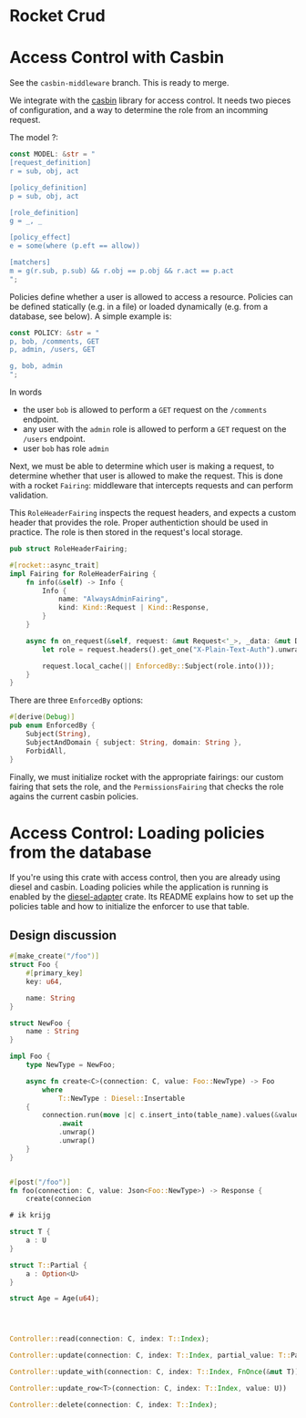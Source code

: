 # Rocket Crud

# Access Control with Casbin

See the `casbin-middleware` branch. This is ready to merge.

We integrate with the [casbin](https://github.com/casbin/casbin-rs) library for access control.
It needs two pieces of configuration, and a way to determine the role from an incomming request.

The model ?:

```rust
const MODEL: &str = "
[request_definition]
r = sub, obj, act

[policy_definition]
p = sub, obj, act

[role_definition]
g = _, _

[policy_effect]
e = some(where (p.eft == allow))

[matchers]
m = g(r.sub, p.sub) && r.obj == p.obj && r.act == p.act
";
```

Policies define whether a user is allowed to access a resource. Policies can be defined statically (e.g. in a file) or loaded dynamically (e.g. from a database, see below). A simple example is:

```rust
const POLICY: &str = "
p, bob, /comments, GET
p, admin, /users, GET

g, bob, admin
";
```

In words

* the user `bob` is allowed to perform a `GET` request on the `/comments` endpoint.
* any user with the `admin` role is allowed to perform a `GET` request on the `/users` endpoint.
* user `bob` has role `admin`

Next, we must be able to determine which user is making a request, to determine whether that user is allowed to make the request. This is done with a rocket `Fairing`: middleware that intercepts requests and can perform validation.

This `RoleHeaderFairing` inspects the request headers, and expects a custom header that provides the role. Proper authentiction should be used in practice. The role is then stored in the request's local storage.

```rust
pub struct RoleHeaderFairing;

#[rocket::async_trait]
impl Fairing for RoleHeaderFairing {
    fn info(&self) -> Info {
        Info {
            name: "AlwaysAdminFairing",
            kind: Kind::Request | Kind::Response,
        }
    }

    async fn on_request(&self, request: &mut Request<'_>, _data: &mut Data<'_>) {
        let role = request.headers().get_one("X-Plain-Text-Auth").unwrap();

        request.local_cache(|| EnforcedBy::Subject(role.into()));
    }
}
```

There are three `EnforcedBy` options:

```rust
#[derive(Debug)]
pub enum EnforcedBy {
    Subject(String),
    SubjectAndDomain { subject: String, domain: String },
    ForbidAll,
}
```

Finally, we must initialize rocket with the appropriate fairings: our custom fairing that sets the role, and the `PermissionsFairing` that checks the role agains the current casbin policies.

# Access Control: Loading policies from the database

If you're using this crate with access control, then you are already using diesel and casbin. Loading policies while the application is running is enabled by the [diesel-adapter](https://github.com/casbin-rs/diesel-adapter) crate. Its README explains how to set up the policies table and how to initialize the enforcer to use that table.

## Design discussion

```rust
#[make_create("/foo")]
struct Foo {
    #[primary_key]
    key: u64,

    name: String
}

struct NewFoo {
    name : String
}

impl Foo {
    type NewType = NewFoo;

    async fn create<C>(connection: C, value: Foo::NewType) -> Foo
        where
            T::NewType : Diesel::Insertable
    {
        connection.run(move |c| c.insert_into(table_name).values(&value))
            .await
            .unwrap()
            .unwrap()
    }
}


#[post("/foo")]
fn foo(connection: C, value: Json<Foo::NewType>) -> Response {
    create(connecion

# ik krijg

struct T {
    a : U
}

struct T::Partial {
    a : Option<U>
}

struct Age = Age(u64);




Controller::read(connection: C, index: T::Index);

Controller::update(connection: C, index: T::Index, partial_value: T::Partial);

Controller::update_with(connection: C, index: T::Index, FnOnce(&mut T))

Controller::update_row<T>(connection: C, index: T::Index, value: U))

Controller::delete(connection: C, index: T::Index);
```


